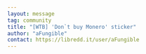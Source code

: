 ```yaml
---
layout: message
tag: community
title: "[WTB] 'Don`t buy Monero' sticker"
author: "aFungible"
contact: https://libredd.it/user/aFungible
---
```

